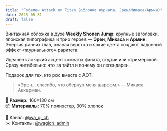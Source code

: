 ```yaml
---
title: "Гобелен Attack on Titan (обложка журнала, Эрен/Микаса/Армин)"
date: 2025-05-31
draft: false
---
```


Винтажная обложка в духе **Weekly Shonen Jump**: крупные заголовки, японская типографика и трио героев — **Эрен**, **Микаса** и **Армин**. Энергия ранних глав, рваная верстка и яркие цвета создают ладонный эффект «журнального» раритета.

Идеален как яркий акцент комнаты фаната, студии или стримерской. Сразу читабельно: что за тайтл и почему он легендарен.

Подарок для тех, кто рос вместе с AOT.

> «Эрен… спасибо, что обернул меня шарфом.» — Микаса Аккерман.

🧵 **Размер:** 160×130 см  
📦 **Материалы:** 70% полиэстер, 30% хлопок  

📣 Канал: [@wa_gi_ch](https://t.me/wa_gi_ch)  
✉️ Контакты: [@wagich_admin](https://t.me/wagich_admin)
